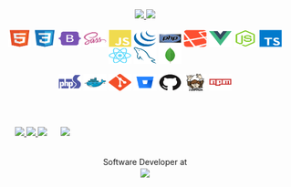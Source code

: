 <div align="center">
  <a href="https://github.com/heitorffonseca">
    <img height="180em" src="https://github-readme-stats.vercel.app/api?username=heitorffonseca&show_icons=true&theme=dracula&include_all_commits=true&count_private=true"/>
    <img height="180em" src="https://github-readme-stats.vercel.app/api/top-langs/?username=heitorffonseca&layout=compact&langs_count=7&theme=dracula"/>
  </a>
</div>
<br/>
<div align="center">
  <img align="center" alt="html" height="30" width="40" src="https://raw.githubusercontent.com/devicons/devicon/master/icons/html5/html5-original.svg">
  <img align="center" alt="css" height="30" width="40" src="https://raw.githubusercontent.com/devicons/devicon/master/icons/css3/css3-original.svg">
  <img align="center" alt="bootstrap" height="30" width="40" src="https://raw.githubusercontent.com/devicons/devicon/master/icons/bootstrap/bootstrap-plain.svg">
  <img align="center" alt="sass" height="30" width="40" src="https://raw.githubusercontent.com/devicons/devicon/master/icons/sass/sass-original.svg">
  <img align="center" alt="javascript" height="30" width="40" src="https://raw.githubusercontent.com/devicons/devicon/master/icons/javascript/javascript-plain.svg">
  <img align="center" alt="jquery" height="30" width="40" src="https://raw.githubusercontent.com/devicons/devicon/master/icons/jquery/jquery-original.svg">
  <img align="center" alt="php" height="30" width="40" src="https://raw.githubusercontent.com/devicons/devicon/master/icons/php/php-original.svg">
  <img align="center" alt="laravel" height="30" width="40" src="https://raw.githubusercontent.com/devicons/devicon/master/icons/laravel/laravel-plain.svg">
  <img align="center" alt="vuejs" height="30" width="40" src="https://raw.githubusercontent.com/devicons/devicon/master/icons/vuejs/vuejs-original.svg">
  <img align="center" alt="nodejs" height="30" width="40" src="https://raw.githubusercontent.com/devicons/devicon/master/icons/nodejs/nodejs-plain.svg">
  <img align="center" alt="typescript" height="30" width="40" src="https://raw.githubusercontent.com/devicons/devicon/master/icons/typescript/typescript-plain.svg">
  <img align="center" alt="react" height="30" width="40" src="https://raw.githubusercontent.com/devicons/devicon/master/icons/react/react-original.svg">
  <img align="center" alt="mysql" height="30" width="40" src="https://raw.githubusercontent.com/devicons/devicon/master/icons/mysql/mysql-original.svg">
  <img align="center" alt="mongodb" height="30" width="40" src="https://raw.githubusercontent.com/devicons/devicon/master/icons/mongodb/mongodb-original.svg">
  
  <br/>
  <br/>
  
  <img align="center" alt="phpstorm" height="30" width="40" src="https://raw.githubusercontent.com/devicons/devicon/master/icons/phpstorm/phpstorm-plain.svg">
  <img align="center" alt="docker" height="30" width="40" src="https://raw.githubusercontent.com/devicons/devicon/master/icons/docker/docker-original.svg">
  <img align="center" alt="git" height="30" width="40" src="https://raw.githubusercontent.com/devicons/devicon/master/icons/git/git-plain.svg">
  <img align="center" alt="bitbucket" height="30" width="40" src="https://raw.githubusercontent.com/devicons/devicon/master/icons/bitbucket/bitbucket-original.svg">
  <img align="center" alt="github" height="30" width="40" src="https://raw.githubusercontent.com/devicons/devicon/master/icons/github/github-original.svg">
  <img align="center" alt="composer" height="30" width="40" src="https://raw.githubusercontent.com/devicons/devicon/master/icons/composer/composer-original.svg">
  <img align="center" alt="npm" height="30" width="40" src="https://raw.githubusercontent.com/devicons/devicon/master/icons/npm/npm-original-wordmark.svg">
</div>
  
  <br/>
  <br/>
  
  ##
  
<div align="center">
  <a href="https://instagram.com/heitorffonseca.ts" target="_blank">
    <img src="https://img.shields.io/badge/-Instagram-%23E4405F?style=for-the-badge&logo=instagram&logoColor=white">
  </a>
  
  <a href="mailto:heitorffonseca@gmail.com" target="_blank">
    <img src="https://img.shields.io/badge/-Gmail-%23333?style=for-the-badge&logo=gmail&logoColor=white">
  </a>
  
  <a href="https://www.linkedin.com/in/heitor-fonseca-416546219/" target="_blank">
    <img src="https://img.shields.io/badge/-LinkedIn-%230077B5?style=for-the-badge&logo=linkedin&logoColor=white">
  </a>
  
  <a href="https://github.com/heitorffonseca" target="_blank">
    <img src="https://raw.githubusercontent.com/MicaelliMedeiros/micaellimedeiros/master/image/computer-illustration.png" 
         min-width="400px" 
         max-width="400px" 
         width="400px" 
         align="right"
    />
  </a>
  
  <br/>
  <br/>
  <br/>
  
  <div align="center">
    Software Developer at <br/>
    <a href="https://kinglystudio.com.br/">
      <img align="center" src="https://user-images.githubusercontent.com/97646358/151678979-4946851c-f399-4584-99b6-7fea4d7ba1ee.png" />
    </a>
  </div>
</div>
